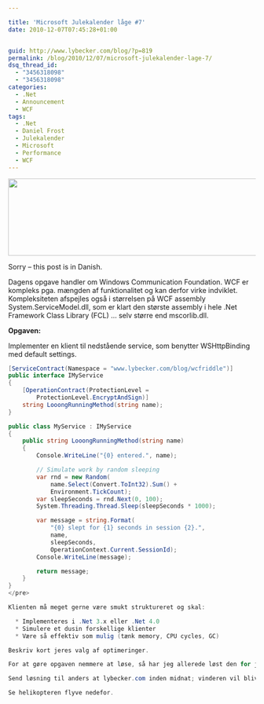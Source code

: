 ```yaml
---

title: 'Microsoft Julekalender låge #7'
date: 2010-12-07T07:45:28+01:00


guid: http://www.lybecker.com/blog/?p=819
permalink: /blog/2010/12/07/microsoft-julekalender-lage-7/
dsq_thread_id:
  - "3456318098"
  - "3456318098"
categories:
  - .Net
  - Announcement
  - WCF
tags:
  - .Net
  - Daniel Frost
  - Julekalender
  - Microsoft
  - Performance
  - WCF
---
```

[<img loading="lazy" class="alignnone size-full wp-image-821" title="Microsoft Julekalender 2010" src="http://www.lybecker.com/blog/wp-content/uploads/MicrosoftJulekalender2010.png" alt="" width="550" height="157" />](http://danielfrost.dk/post/Mr-Frosts-Julekalender-starter-pa-Onsdag!-Er-du-klar-.aspx)

Sorry – this post is in Danish.

Dagens opgave handler om Windows Communication Foundation. WCF er kompleks pga. mængden af funktionalitet og kan derfor virke indviklet. Kompleksiteten afspejles også i størrelsen på WCF assembly System.ServiceModel.dll, som er klart den største assembly i hele .Net Framework Class Library (FCL) … selv større end mscorlib.dll.

**Opgaven:**

Implementer en klient til nedstående service, som benytter WSHttpBinding med default settings.

```csharp
[ServiceContract(Namespace = "www.lybecker.com/blog/wcfriddle")]
public interface IMyService
{
    [OperationContract(ProtectionLevel =
        ProtectionLevel.EncryptAndSign)]
    string LooongRunningMethod(string name);
}

public class MyService : IMyService
{
    public string LooongRunningMethod(string name)
    {
        Console.WriteLine("{0} entered.", name);

        // Simulate work by random sleeping
        var rnd = new Random(
            name.Select(Convert.ToInt32).Sum() +
            Environment.TickCount);
        var sleepSeconds = rnd.Next(0, 100);
        System.Threading.Thread.Sleep(sleepSeconds * 1000);

        var message = string.Format(
            "{0} slept for {1} seconds in session {2}.",
            name,
            sleepSeconds,
            OperationContext.Current.SessionId);
        Console.WriteLine(message);

        return message;
    }
}
</pre>

Klienten må meget gerne være smukt struktureret og skal:

  * Implementeres i .Net 3.x eller .Net 4.0
  * Simulere et dusin forskellige klienter
  * Være så effektiv som mulig (tænk memory, CPU cycles, GC)

Beskriv kort jeres valg af optimeringer.

For at gøre opgaven nemmere at løse, så har jeg allerede løst den for jer… dog ikke optimalt. [Download min implementation](/blog/wp-content/uploads/WcfRiddle.zip).

Send løsning til anders at lybecker.com inden midnat; vinderen vil bliver offentligt i morgen og vil blive den lykkelige ejer af en fjernstyrret helikopter med tilbehør, så den er klar til af flyve. En cool office gadget. Helikopteren er nem at flyve og kan holde til en del. Det ved jeg af erfaring 🙂

Se helikopteren flyve nedefor.
